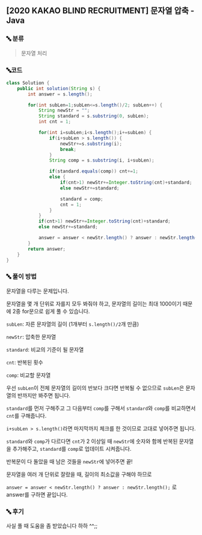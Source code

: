 ## [2020 KAKAO BLIND RECRUITMENT] 문자열 압축 - Java

###   :abc: 분류

> 문자열 처리



###  :abc: ​코드

```java
class Solution {
    public int solution(String s) {
        int answer = s.length();

        for(int subLen=1;subLen<=s.length()/2; subLen++) {
            String newStr = "";
            String standard = s.substring(0, subLen);
            int cnt = 1;

            for(int i=subLen;i<s.length();i+=subLen) {
                if(i+subLen > s.length()) {
                    newStr+=s.substring(i);
                    break;
                }
                String comp = s.substring(i, i+subLen);

                if(standard.equals(comp)) cnt+=1;
                else {
                    if(cnt>1) newStr+=Integer.toString(cnt)+standard;                    
                    else newStr+=standard;

                    standard = comp;
                    cnt = 1;
                }
            }
            if(cnt>1) newStr+=Integer.toString(cnt)+standard;                    
            else newStr+=standard;

            answer = answer < newStr.length() ? answer : newStr.length();
        }
        return answer;
    }
}
```



### :abc: 풀이 방법

문자열을 다루는 문제입니다.

문자열을 몇 개 단위로 자를지 모두 봐줘야 하고, 문자열의 길이는 최대 1000이기 때문에 2중 for문으로 쉽게 풀 수 있습니다.

`subLen`: 자른 문자열의 길이 (1개부터 `s.length()/2`개 만큼)

`newStr`: 압축한 문자열

`standard`: 비교의 기준이 될 문자열

`cnt`: 반복된 횟수

`comp`: 비교할 문자열

 우선 `subLen`이 전체 문자열의 길이의 반보다 크다면 반복될 수 없으므로 `subLen`은 문자열의 반까지만 봐주면 됩니다.

 `standard`를 먼저 구해주고 그 다음부터 `comp`를 구해서 `standard`와 `comp`를 비교하면서 `cnt`를 구해줍니다.

 `i+subLen > s.length()`라면 마지막까지 체크를 한 것이므로 고대로 넣어주면 됩니다.

 `standard`와 `comp`가 다르다면 `cnt`가 2 이상일 때 `newStr`에 숫자와 함께 반복된 문자열을 추가해주고, `standard`를 `comp`로 업데이트 시켜줍니다.

 반복문이 다 돌았을 때 남은 것들을 `newStr`에 넣어주면 끝!

 문자열을 여러 개 단위로 잘랐을 때, 길이의 최소값을 구해야 하므로

`answer = answer < newStr.length() ? answer : newStr.length();` 로 answer를 구하면 끝입니다.



###  :abc: 후기

사실 풀 때 도움을 좀 받았습니다 하하 ^^;;